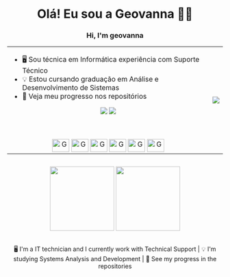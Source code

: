 <div align="center">  

# Olá! Eu sou a Geovanna 👨‍💻
### Hi, I'm geovanna

<div/>

<table>
 <tr> 
   <td>
   
- 🖥️ Sou técnica em Informática experiência com Suporte Técnico
- 💡 Estou cursando graduação em Análise e Desenvolvimento de Sistemas 
- 🦾 Veja meu progresso nos repositórios

<div align="center">  
   <a href = "mailto:assisgeovannaif@gmail.com"><img src="https://img.shields.io/badge/-Gmail-%23333?style=for-the-badge&logo=gmail&logoColor=red" target="_blank"></a>
     <a href="https://www.linkedin.com/in/geovanna-assis-09ab6a1b7" target="_blank"><img src="https://img.shields.io/badge/-LinkedIn-%230077B5?style=for-the-badge&logo=linkedin&logoColor=white" target="_blank"></a> 
  </div>

##

 <div align="center" style="display: inline_block"><br>
  <img align="center" alt="Geo-Java" height="30" width="40" src="https://cdn.jsdelivr.net/gh/devicons/devicon/icons/java/java-original.svg">
  <img align="center" alt="Geo-Spring" height="30" width="40" src="https://cdn.jsdelivr.net/gh/devicons/devicon/icons/spring/spring-original.svg">
  <img align="center" alt="Geo-Spring" height="30" width="40" src="https://cdn.jsdelivr.net/gh/devicons/devicon/icons/intellij/intellij-original.svg">
  <img align="center" alt="Geo-Ubunto" height="30" width="40" src="https://cdn.jsdelivr.net/gh/devicons/devicon/icons/mysql/mysql-original-wordmark.svg">
  <img align="center" alt="Geo-Linux" height="30" width="40" src="https://cdn.jsdelivr.net/gh/devicons/devicon/icons/linux/linux-original.svg">
  <img align="center" alt="Geo-Git" height="30" width="40" src="https://cdn.jsdelivr.net/gh/devicons/devicon/icons/git/git-original.svg">
</div>

</td>

   <td><img src="https://cdn.dribbble.com/users/542979/screenshots/3000076/sarah-working-on-computer.gif"></td>
 </tr>
</table>

##

<div align="center">
  <a href="https://github.com/geovannax"></a>
  <img height="150em" src="https://github-readme-stats.vercel.app/api?username=geovannax&show_icons=true&theme=dark&include_all_commits=true&count_private=true"/>
  <img height="150em" src="https://github-readme-stats.vercel.app/api/top-langs/?username=geovannax&layout=compact&langs_count=7&theme=dark"/>
</div>
  
##

🖥️ I'm a IT technician and I currently work with Technical Support | 
💡 I'm studying Systems Analysis and Development | 
🦾 See my progress in the repositories 

